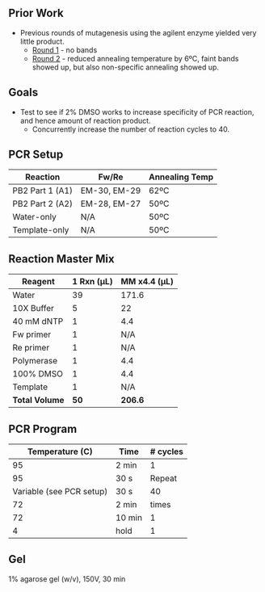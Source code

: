 
## Prior Work

- Previous rounds of mutagenesis using the agilent enzyme yielded very little product.
  - [Round 1](./20160831-mutagenesis.md) - no bands
  - [Round 2](./20160902-mutagenesis-2.md) - reduced annealing temperature by 6ºC, faint bands showed up, but also non-specific annealing showed up.

## Goals

- Test to see if 2% DMSO works to increase specificity of PCR reaction, and hence amount of reaction product.
  - Concurrently increase the number of reaction cycles to 40.

## PCR Setup

| Reaction        | Fw/Re        | Annealing Temp |
|-----------------|--------------|----------------|
| PB2 Part 1 (A1) | EM-30, EM-29 | 62ºC           |
| PB2 Part 2 (A2) | EM-28, EM-27 | 50ºC           |
| Water-only      | N/A          | 50ºC           |
| Template-only   | N/A          | 50ºC           |

## Reaction Master Mix

| Reagent      | 1 Rxn (µL) | MM x4.4 (µL) |
|--------------|------------|--------------|
| Water        | 39         | 171.6        |
| 10X Buffer   | 5          | 22           |
| 40 mM dNTP   | 1          | 4.4          |
| Fw primer    | 1          | N/A          |
| Re primer    | 1          | N/A          |
| Polymerase   | 1          | 4.4          |
| 100% DMSO    | 1          | 4.4          |
| Template     | 1          | N/A          |
| **Total Volume** | **50** | **206.6**    |

## PCR Program

| Temperature (C)      | Time           | # cycles |
|----------------------|----------------|----------|
| 95                   | 2 min          | 1        |
| 95                   | 30 s           | Repeat   |
| Variable (see PCR setup)| 30 s        | 40       |
| 72                   | 2 min          | times    |
| 72                   | 10 min         | 1        |
| 4                    | hold           | 1        |

## Gel

1% agarose gel (w/v), 150V, 30 min
